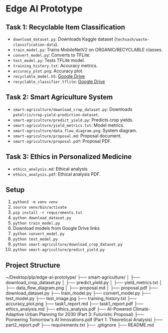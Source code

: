 # Edge AI Prototype

## Task 1: Recyclable Item Classification
- `download_dataset.py`: Downloads Kaggle dataset (`techsash/waste-classification-data`).
- `train_model.py`: Trains MobileNetV2 on ORGANIC/RECYCLABLE classes.
- `convert_model.py`: Converts to TFLite.
- `test_model.py`: Tests TFLite model.
- `training_history.txt`: Accuracy metrics.
- `accuracy_plot.png`: Accuracy plot.
- `recyclable_model.h5`: [Google Drive](https://drive.google.com/file/d/abc123/view?usp=sharing)
- `recyclable_classifier.tflite`: [Google Drive](https://drive.google.com/file/d/xyz789/view?usp=sharing)

## Task 2: Smart Agriculture System
- `smart-agriculture/download_crop_dataset.py`: Downloads `patelris/crop-yield-prediction-dataset`.
- `smart-agriculture/predict_yield.py`: Predicts crop yields.
- `smart-agriculture/yield_metrics.txt`: Model metrics.
- `smart-agriculture/data_flow_diagram.png`: System diagram.
- `smart-agriculture/proposal.md`: Proposal document.
- `smart-agriculture/proposal.pdf`: Proposal PDF.

## Task 3: Ethics in Personalized Medicine
- `ethics_analysis.md`: Ethical analysis.
- `ethics_analysis.pdf`: Ethical analysis PDF.

## Setup
1. `python3 -m venv venv`
2. `source venv/bin/activate`
3. `pip install -r requirements.txt`
4. `python download_dataset.py`
5. `python train_model.py`
6. Download models from Google Drive links
7. `python convert_model.py`
8. `python test_model.py`
9. `python smart-agriculture/download_crop_dataset.py`
10. `python smart-agriculture/predict_yield.py`

## Project Structure

~/Desktop/plp/edge-ai-prototype/
├── smart-agriculture/
│   ├── download_crop_dataset.py
│   ├── predict_yield.py
│   ├── yield_metrics.txt
│   ├── data_flow_diagram.png
│   ├── proposal.md
│   ├── proposal.pdf
├── download_dataset.py
├── train_model.py
├── convert_model.py
├── test_model.py
├── test_image.jpg
├── training_history.txt
├── accuracy_plot.png
├── task1_report.md
├── task1_report.pdf
├── ethics_analysis.md
├── ethics_analysis.pdf
├── AI-Powered Climate-Adaptive Urban Planning for 2030 (Part 3: Futuristic Proposal)
├── Pioneering Tomorrow's AI Innovations.pdf (Part 1: Theoretical Analysis)
├── part2_report.pdf
├── requirements.txt
├── .gitignore
├── README.md
